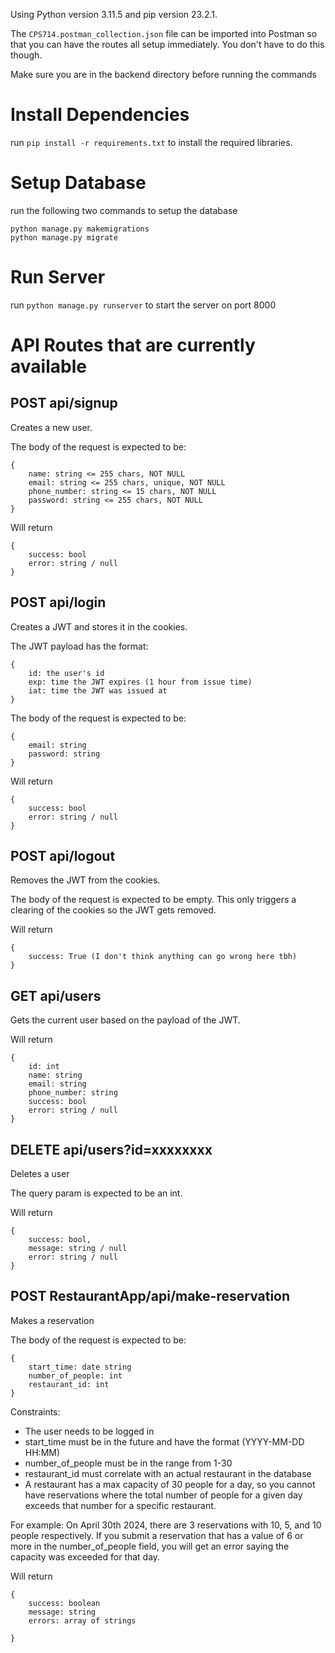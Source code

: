 Using Python version 3.11.5 and pip version 23.2.1.

The `CPS714.postman_collection.json` file can be imported into Postman so that you can have the routes all setup immediately. You don't have to do this though.

Make sure you are in the backend directory before running the commands

# Install Dependencies
run `pip install -r requirements.txt` to install the required libraries.

# Setup Database
run the following two commands to setup the database
```
python manage.py makemigrations
python manage.py migrate
```

# Run Server
run `python manage.py runserver` to start the server on port 8000

# API Routes that are currently available

## POST api/signup
Creates a new user.

The body of the request is expected to be:
```
{
    name: string <= 255 chars, NOT NULL
    email: string <= 255 chars, unique, NOT NULL
    phone_number: string <= 15 chars, NOT NULL
    password: string <= 255 chars, NOT NULL
}
```

Will return
```
{
    success: bool
    error: string / null
}
```

## POST api/login
Creates a JWT and stores it in the cookies.

The JWT payload has the format:
```
{
    id: the user's id
    exp: time the JWT expires (1 hour from issue time)
    iat: time the JWT was issued at
}
```

The body of the request is expected to be:
```
{
    email: string
    password: string
}
```

Will return
```
{
    success: bool
    error: string / null
}
```

## POST api/logout
Removes the JWT from the cookies.

The body of the request is expected to be empty. This only triggers a clearing of the cookies so the JWT gets removed.

Will return
```
{
    success: True (I don't think anything can go wrong here tbh)
}
```

## GET api/users
Gets the current user based on the payload of the JWT.

Will return
```
{
    id: int
    name: string
    email: string
    phone_number: string
    success: bool
    error: string / null
}
```

## DELETE api/users?id=xxxxxxxx
Deletes a user

The query param is expected to be an int.

Will return
```
{
    success: bool,
    message: string / null
    error: string / null
}
```

## POST RestaurantApp/api/make-reservation
Makes a reservation

The body of the request is expected to be:
```
{
    start_time: date string
    number_of_people: int
    restaurant_id: int
}
```

Constraints:

- The user needs to be logged in
- start_time must be in the future and have the format (YYYY-MM-DD HH:MM)
- number_of_people must be in the range from 1-30
- restaurant_id must correlate with an actual restaurant in the database
- A restaurant has a max capacity of 30 people for a day, so you cannot have reservations where the total number of people for a given day exceeds that number for a specific restaurant.

For example: On April 30th 2024, there are 3 reservations with 10, 5, and 10 people respectively. If you submit a reservation that has a value of 6 or more in the number_of_people field, you will get an error saying the capacity was exceeded for that day.

Will return
```
{
    success: boolean
    message: string
    errors: array of strings

}
```
